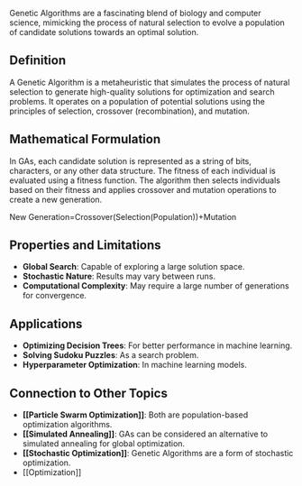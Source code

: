 Genetic Algorithms are a fascinating blend of biology and computer science, mimicking the process of natural selection to evolve a population of candidate solutions towards an optimal solution.

## Definition

A Genetic Algorithm is a metaheuristic that simulates the process of natural selection to generate high-quality solutions for optimization and search problems. It operates on a population of potential solutions using the principles of selection, crossover (recombination), and mutation.

## Mathematical Formulation

In GAs, each candidate solution is represented as a string of bits, characters, or any other data structure. The fitness of each individual is evaluated using a fitness function. The algorithm then selects individuals based on their fitness and applies crossover and mutation operations to create a new generation.

New Generation=Crossover(Selection(Population))+Mutation

## Properties and Limitations

- **Global Search**: Capable of exploring a large solution space.
- **Stochastic Nature**: Results may vary between runs.
- **Computational Complexity**: May require a large number of generations for convergence.

## Applications

- **Optimizing Decision Trees**: For better performance in machine learning.
- **Solving Sudoku Puzzles**: As a search problem.
- **Hyperparameter Optimization**: In machine learning models.

## Connection to Other Topics

- **[[Particle Swarm Optimization]]**: Both are population-based optimization algorithms.
- **[[Simulated Annealing]]**: GAs can be considered an alternative to simulated annealing for global optimization.
- **[[Stochastic Optimization]]**: Genetic Algorithms are a form of stochastic optimization.
- [[Optimization]]